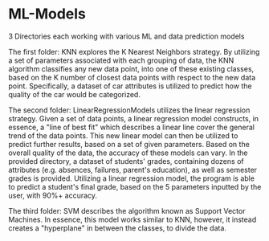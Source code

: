 # ML-Models
3 Directories each working with various ML and data prediction models

The first folder: KNN explores the K Nearest Neighbors strategy. By utilizing a set of parameters associated with each grouping
of data, the KNN algorithm classifies any new data point, into one of these existing classes, based on the K number of closest
data points with respect to the new data point. Specifically, a dataset of car attributes is utilized to predict how the quality
of the car would be categorized.

The second folder: LinearRegressionModels utilizes the linear regression strategy. Given a set of data points, a linear regression model
constructs, in essence, a "line of best fit" which describes a linear line cover the general trend of the data points. This new linear
model can then be utilized to predict further results, based on a set of given parameters. Based on the overall quality of the data, the
accuracy of these models can vary. In the provided directory, a dataset of students' grades, containing dozens of attributes (e.g.
absences, failures, parent's education), as well as semester grades is provided. Utilizing a linear regression model, the program is able
to predict a student's final grade, based on the 5 parameters inputted by the user, with 90%+ accuracy.

The third folder: SVM describes the algorithm known as Support Vector Machines. In essence, this model works similar to KNN, however,
it instead creates a "hyperplane" in between the classes, to divide the data.
